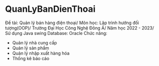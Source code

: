# QuanLyBanDienThoai
Đề tài: Quản lý bán hàng điện thoại/ Môn học: Lập trình hướng đối tượng(OOP)/ Trường Đại Học Công Nghệ Đông Á/ Năm học 2022 - 2023/ Sử dụng Java swing
Database: Oracle
Chức năng:
  - Quản lý nhà cung cấp
  - Quản lý sản phẩm
  - Quản lý nhập xuất hàng hóa
  - Thống kê báo cáo

